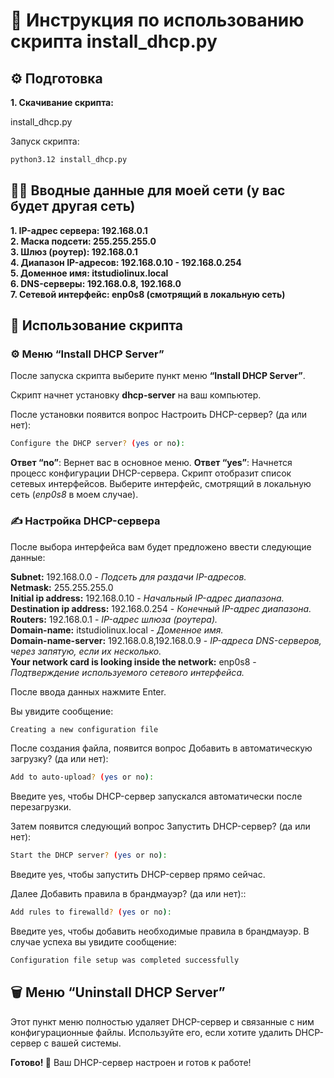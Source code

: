 # 🚀 Инструкция по использованию скрипта install_dhcp.py
## ⚙️ Подготовка
**1. Скачивание скрипта:**

install_dhcp.py

Запуск скрипта:
```bash
python3.12 install_dhcp.py
```
## 👨‍💻 Вводные данные для моей сети (у вас будет другая сеть)<br>
**1. IP-адрес сервера: 192.168.0.1**<br>
**2. Маска подсети: 255.255.255.0**<br>
**3. Шлюз (роутер): 192.168.0.1**<br>
**4. Диапазон IP-адресов: 192.168.0.10 - 192.168.0.254** <br>
**5. Доменное имя: itstudiolinux.local** <br>
**6. DNS-серверы: 192.168.0.8, 192.168.0**<br>
**7. Сетевой интерфейс: enp0s8 (смотрящий в локальную сеть)**<br>

## 📝 Использование скрипта
### ⚙️ Меню “Install DHCP Server”
После запуска скрипта выберите пункт меню **“Install DHCP Server”**.

Скрипт начнет установку **dhcp-server** на ваш компьютер.

После установки появится вопрос Настроить DHCP-сервер? (да или нет):
```bash
Configure the DHCP server? (yes or no):
``` 
**Ответ “no”**: Вернет вас в основное меню.
**Ответ “yes”**: Начнется процесс конфигурации DHCP-сервера.
Скрипт отобразит список сетевых интерфейсов. Выберите интерфейс, смотрящий в локальную сеть (*enp0s8* в моем случае).

### ✍️ Настройка DHCP-сервера
После выбора интерфейса вам будет предложено ввести следующие данные:<br>

**Subnet:** 192.168.0.0 - *Подсеть для раздачи IP-адресов.*<br>
**Netmask:** 255.255.255.0<br>
**Initial ip address:** 192.168.0.10 - *Начальный IP-адрес диапазона.*<br>
**Destination ip address:** 192.168.0.254 - *Конечный IP-адрес диапазона.*<br>
**Routers:** 192.168.0.1 - *IP-адрес шлюза (роутера).*<br>
**Domain-name:** itstudiolinux.local - *Доменное имя.*<br>
**Domain-name-server:** 192.168.0.8,192.168.0.9 - *IP-адреса DNS-серверов, через запятую, если их несколько.*<br>
**Your network card is looking inside the network:** enp0s8 - *Подтверждение используемого сетевого интерфейса.*<br>

После ввода данных нажмите Enter.

Вы увидите сообщение:
```bash
Creating a new configuration file
```
После создания файла, появится вопрос Добавить в автоматическую загрузку? (да или нет):
```bash
Add to auto-upload? (yes or no):
```
Введите yes, чтобы DHCP-сервер запускался автоматически после перезагрузки.

Затем появится следующий вопрос Запустить DHCP-сервер? (да или нет):
```bash
Start the DHCP server? (yes or no):
```
Введите yes, чтобы запустить DHCP-сервер прямо сейчас.

Далее Добавить правила в брандмауэр? (да или нет)::
```bash
Add rules to firewalld? (yes or no):
```
Введите yes, чтобы добавить необходимые правила в брандмауэр.
В случае успеха вы увидите сообщение:
```bash
Сonfiguration file setup was completed successfully
```

## 🗑️ Меню “Uninstall DHCP Server”
Этот пункт меню полностью удаляет DHCP-сервер и связанные с ним конфигурационные файлы.
Используйте его, если хотите удалить DHCP-сервер с вашей системы.

**Готово! 🎉** Ваш DHCP-сервер настроен и готов к работе!
